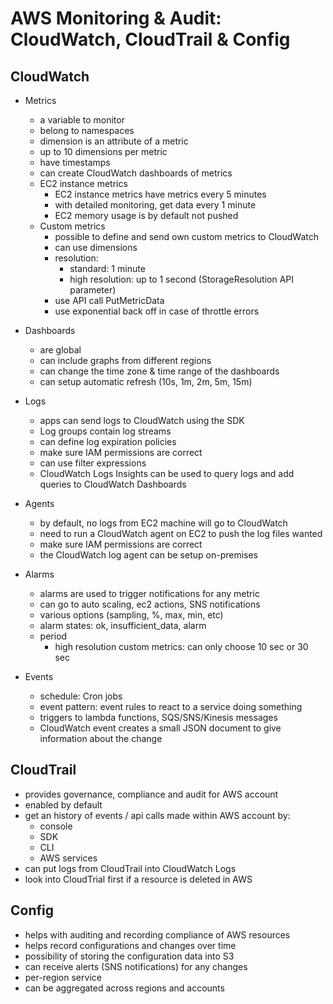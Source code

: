 # AWS Monitoring & Audit: CloudWatch, CloudTrail & Config

## CloudWatch

- Metrics
  - a variable to monitor
  - belong to namespaces
  - dimension is an attribute of a metric
  - up to 10 dimensions per metric 
  - have timestamps
  - can create CloudWatch dashboards of metrics
  - EC2 instance metrics
    - EC2 instance metrics have metrics every 5 minutes
    - with detailed monitoring, get data every 1 minute
    - EC2 memory usage is by default not pushed
  - Custom metrics
    - possible to define and send own custom metrics to CloudWatch
    - can use dimensions
    - resolution:
      - standard: 1 minute
      - high resolution: up to 1 second (StorageResolution API parameter)
    - use API call PutMetricData
    - use exponential back off in case of throttle errors

- Dashboards
  - are global
  - can include graphs from different regions
  - can change the time zone & time range of the dashboards
  - can setup automatic refresh (10s, 1m, 2m, 5m, 15m)
- Logs
  - apps can send logs to CloudWatch using the SDK
  - Log groups contain log streams
  - can define log expiration policies
  - make sure IAM permissions are correct
  - can use filter expressions
  - CloudWatch Logs Insights can be used to query logs and add queries to CloudWatch Dashboards
- Agents
  - by default, no logs from EC2 machine will go to CloudWatch
  - need to run a CloudWatch agent on EC2 to push the log files wanted
  - make sure IAM permissions are correct
  - the CloudWatch log agent can be setup on-premises
- Alarms
  - alarms are used to trigger notifications for any metric
  - can go to auto scaling, ec2 actions, SNS notifications
  - various options (sampling, %, max, min, etc)
  - alarm states: ok, insufficient_data, alarm
  - period
    - high resolution custom metrics: can only choose 10 sec or 30 sec
- Events
  - schedule: Cron jobs
  - event pattern: event rules to react to a service doing something
  - triggers to lambda functions, SQS/SNS/Kinesis messages
  - CloudWatch event creates a small JSON document to give information about the change

## CloudTrail

- provides governance, compliance and audit for AWS account
- enabled by default
- get an history of events / api calls made within AWS account by:
  - console
  - SDK
  - CLI
  - AWS services
- can put logs from CloudTrail into CloudWatch Logs
- look into CloudTrial first if a resource is deleted in AWS

## Config

- helps with auditing and recording compliance of AWS resources
- helps record configurations and changes over time
- possibility of storing the configuration data into S3
- can receive alerts (SNS notifications) for any changes
- per-region service 
- can be aggregated across regions and accounts